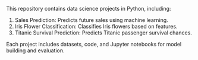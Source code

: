 This repository contains data science projects in Python, including:

1. Sales Prediction: Predicts future sales using machine learning.
2. Iris Flower Classification: Classifies Iris flowers based on features.
3. Titanic Survival Prediction: Predicts Titanic passenger survival chances.

Each project includes datasets, code, and Jupyter notebooks for model building and evaluation.

